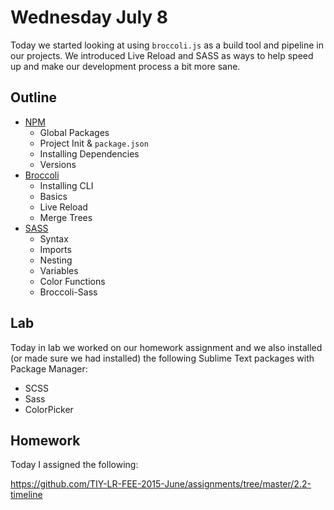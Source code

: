 # Wednesday July 8

Today we started looking at using `broccoli.js` as a build tool and pipeline in our projects.
We introduced Live Reload and SASS as ways to help speed up and make our development process a bit more sane.

## Outline

* [NPM](npm.html)
    - Global Packages
    - Project Init & `package.json`
    - Installing Dependencies
    - Versions
* [Broccoli](broccoli.html)
    - Installing CLI
    - Basics
    - Live Reload
    - Merge Trees
* [SASS](sass.html)
    - Syntax
    - Imports
    - Nesting
    - Variables
    - Color Functions
    - Broccoli-Sass

## Lab

Today in lab we worked on our homework assignment and we also installed (or made sure we had installed) the following Sublime Text packages with Package Manager:

- SCSS
- Sass
- ColorPicker

## Homework

Today I assigned the following:

https://github.com/TIY-LR-FEE-2015-June/assignments/tree/master/2.2-timeline
